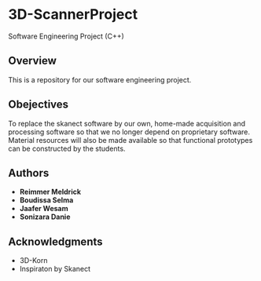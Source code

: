 # 3D-ScannerProject
Software Engineering Project (C++)

## Overview
This is a repository for our software engineering project.

## Obejectives
To replace the skanect software by our
own, home-made acquisition and processing software so that we no longer
depend on proprietary software. Material resources will also be made
available so that functional prototypes can be constructed by the students.


## Authors
* **Reimmer Meldrick** 
* **Boudissa Selma** 
* **Jaafer Wesam** 
* **Sonizara Danie**

## Acknowledgments
* 3D-Korn
* Inspiraton by Skanect
